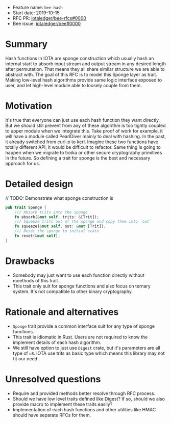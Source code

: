 + Feature name: `bee-hash`
+ Start date: 2019-10-15
+ RFC PR: [iotaledger/bee-rfcs#0000](https://github.com/iotaledger/bee-rfcs/pull/0000)
+ Bee issue: [iotaledger/bee#0000](https://github.com/iotaledger/bee/issues/0000)

# Summary

Hash functions in IOTA are sponge construction which usually hash an internal start to absorb input stream and output
stream in any desired length after permutation. That means they all share similar structure we are able to abstract
with. The goal of this RFC is to model this Sponge layer as trait. Making low-level hash algorithms provide same logic
interface exposed to user, and let high-level module able to loosely couple from them.

# Motivation

It's true that everyone can just use each hash function they want directly. But we should still prevent from any of
these algorithm is too tightly coupled to upper module when we integrate this. Take proof of work for example, it will
have a module called PearlDiver mainly to deal with hashing. In the past, it already switched from curl-p to kerl.
Imagine these two functions have totally different API, it would be difficult to refactor. Same thing is going to happen
when we migrate to troika or other secure cryptography primitives in the future. So defining a trait for sponge is the
best and necessary approach for us. 

# Detailed design

// TODO: Demonstrate what sponge construction is

```rust 
pub trait Sponge {
	/// Absorb trits into the sponge
	fn absorb(&mut self, trits: &[Trit]);
	/// Squeeze trits out of the sponge and copy them into `out`
	fn squeeze(&mut self, out: &mut [Trit]);
	/// Reset the sponge to initial state
	fn reset(&mut self);
}
```
# Drawbacks

- Somebody may just want to use each function directly without moethods of this trait.
- This trait only suit for sponge functions and also focus on ternary system. It's not compatible to other binary
	cryptography.

# Rationale and alternatives

- `Sponge` trait provide a common interface suit for any type of sponge functions.
- This trait is idiomatic in Rust. Users are not required to know the implement details of each hash algorithm.
- We still have option to just use `Digest` crate, but it's parameters are all type of `u8`. IOTA use trits as basic
	type which means this library may not fit our need.

# Unresolved questions

- Require and provided methods better resolve through RFC process.
- Should we have low level traits defined like Digest? If so, should we also provide macro to implement these traits
	easily?
- Implementation of each hash functions and other utilities like HMAC should have separate RFCs for them.
